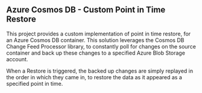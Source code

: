 ## Azure Cosmos DB - Custom Point in Time Restore
This project provides a custom implementation of point in time restore, for an Azure Cosmos DB container. This solution leverages the Cosmos DB Change Feed Processor library, to constantly poll for changes on the source container and back up these changes to a specified Azure Blob Storage account.

When a Restore is triggered, the backed up changes are simply replayed in the order in which they came in, to restore the data as it appeared as a specified point in time.
